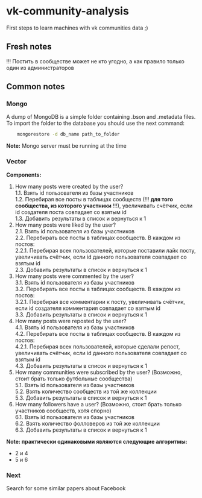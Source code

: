 # vk-community-analysis
First steps to learn machines with vk communities data ;)

## Fresh notes
!!! Постить в сообществе может не кто угодно, а как правило только один из администраторов

## Common notes
### Mongo
A dump of MongoDB is a simple folder containing .bson and .metadata files.
To import the folder to the database you should use the next command:
```bash
    mongorestore -d db_name path_to_folder
```
**Note:** Mongo server must be running at the time

### Vector
**Components:**   
1. How many posts were created by the user?  
    1.1. Взять id пользователя из базы участников  
    1.2. Перебирая все посты в таблицах сообществ (!!! **для того сообщества, из которого участники** !!!), увеличивать счётчик, если id создателя поста совпадает со взятым id  
    1.3. Добавить результаты в список и вернуться к 1  
2. How many posts were liked by the user?  
    2.1. Взять id пользователя из базы участников  
    2.2. Перебирать все посты в таблицах сообществ. В каждом из постов:  
        2.2.1. Перебирая всех пользователей, которые поставили лайк посту, увеличивать счётчик, если id данного пользователя совпадает со взятым id  
    2.3. Добавить результаты в список и вернуться к 1  
3. How many posts were commented by the user?  
    3.1. Взять id пользователя из базы участников  
    3.2. Перебирать все посты в таблицах сообществ. В каждом из постов:  
        3.2.1. Перебирая все комментарии к посту, увеличивать счётчик, если id создателя комментария совпадает со взятым id  
    3.3. Добавить результаты в список и вернуться к 1  
4. How many posts were reposted by the user?  
    4.1. Взять id пользователя из базы участников  
    4.2. Перебирать все посты в таблицах сообществ. В каждом из постов:  
        4.2.1. Перебирая всех пользователей, которые сделали репост, увеличивать счётчик, если id данного пользователя совпадает со взятым id  
    4.3. Добавить результаты в список и вернуться к 1  
5. How many communities were subscribed by the user? (Возможно, стоит брать только футбольные сообщества)  
    5.1. Взять id пользователя из базы участников  
    5.2. Взять количество сообществ из той же коллекции  
    5.3. Добавить результаты в список и вернуться к 1  
6. How many followers have a user? (Возможно, стоит брать только участников сообществ, хотя спорно)  
    6.1. Взять id пользователя из базы участников  
    6.2. Взять количество фолловеров из той же коллекции  
    6.3. Добавить результаты в список и вернуться к 1  

__**Note**: практически одинаковыми являются следующие алгоритмы:__
- 2 и 4
- 5 и 6

### Next
Search for some similar papers about Facebook 
